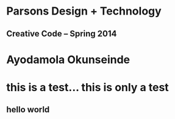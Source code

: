 # Parsons Design + Technology
## Creative Code – Spring 2014
# Ayodamola Okunseinde
# this is a test... this is only a test
<html>
<body>
<h2>hello world</h2>
</body>
</html>